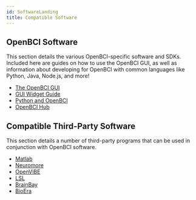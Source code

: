 ```yaml
---
id: SoftwareLanding
title: Compatible Software
---
```


## OpenBCI Software

This section details the various OpenBCI-specific software and SDKs. Included here are guides on how to use the OpenBCI GUI, as well as information about developing for OpenBCI with common languages like Python, Java, Node.js, and more!

 * [The OpenBCI GUI](06Software/01-OpenBCISoftware/01-OpenBCI_GUI.md)
 * [GUI Widget Guide](06Software/01-OpenBCISoftware/02_GUI_Widget_Guide.md)
 * [Python and OpenBCI](06Software/01-OpenBCISoftware/05-OpenBCI_Python.md)
 * [OpenBCI Hub](06Software/01-OpenBCISoftware/07-OpenBCI_Hub.md)

## Compatible Third-Party Software

 This section details a number of third-party programs that can be used in conjunction with OpenBCI software.

 * [Matlab](06Software/02-CompatibleThirdPartySoftware/01-Matlab.md)
 * [Neuromore](06Software/02-CompatibleThirdPartySoftware/02-Neuromore.md)
 * [OpenViBE](06Software/02-CompatibleThirdPartySoftware/03-OpenViBE.md)
 * [LSL](06Software/02-CompatibleThirdPartySoftware/04-LSL.md)
 * [BrainBay](06Software/02-CompatibleThirdPartySoftware/05-BrainBay.md)
 * [BioEra](06Software/02-CompatibleThirdPartySoftware/06-BioEra.md)
